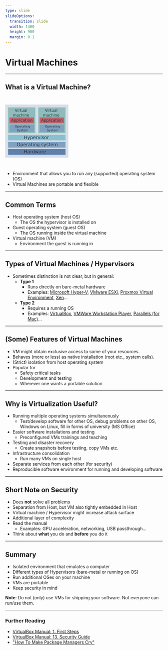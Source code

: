 ```yaml
---
type: slide
slideOptions:
  transition: slide
  width: 1400
  height: 900
  margin: 0.1
---
```


<style>
  .reveal strong {
    font-weight: bold;
    color: orange;
  }
  .reveal p {
    text-align: left;
  }
  .reveal section h1 {
    color: orange;
  }
  .reveal section h2 {
    color: orange;
  }
</style>

# Virtual Machines

---

## What is a Virtual Machine?

<img src="https://github.com/Simulation-Software-Engineering/Lecture-Material/blob/main/02_virtualization_and_containers/figs/virtualmachine-sketch.png" width=40%; style="margin-left:auto; margin-right:auto; padding-top: 25px; padding-bottom: 25px">

- Environment that allows you to run any (supported) operating system (OS)
- Virtual Machines are portable and flexible

---

## Common Terms

- Host operating system (host OS)
    - The OS the hypervisor is installed on
- Guest operating system (guest OS)
    - The OS running inside the virtual machine
- Virtual machine (VM)
    - Environment the guest is running in

---

## Types of Virtual Machines / Hypervisors

- Sometimes distinction is not clear, but in general:
    - **Type 1**
        - Runs directly on bare-metal hardware
        - Examples: [Microsoft Hyper-V](https://docs.microsoft.com/en-us/virtualization/hyper-v-on-windows/about/), [VMware ESXi](https://www.vmware.com/products/esxi-and-esx.html), [Proxmox Virtual Environment](https://www.proxmox.com/en/proxmox-ve), [Xen](https://xenproject.org/)...
    - **Type 2**
        - Requires a running OS
        - Examples: [VirtualBox](https://www.virtualbox.org/), [VMWare Workstation Player](https://www.vmware.com/products/workstation-player.html), [Parallels (for Mac)](https://www.parallels.com/eu/products/desktop/)...

---

## (Some) Features of Virtual Machines

- VM might obtain exclusive access to some of your resources.
- Behaves (more or less) as native installation (root etc., system calls).
- (Strict) isolation from host operating system
- Popular for
    - Safety critical tasks
    - Development and testing
    - Wherever one wants a portable solution

---

## Why is Virtualization Useful?

- Running multiple operating systems simultaneously
    - Test/develop software for other OS, debug problems on other OS, Windows on Linux, fill in forms of university (MS Office)
- Easier software installations and testing
    - Preconfigured VMs trainings and teaching
- Testing and disaster recovery
    - Create snapshots before testing, copy VMs etc.
- Infrastructure consolidation
    - Run many VMs on single host
- Separate services from each other (for security)
- Reproducible software environment for running and developing software

---

## Short Note on Security

- Does **not** solve all problems
- Separation from Host, but VM also tightly embedded in Host
- Virtual machine / Hypervisor might increase attack surface
- Additional layer of complexity
- Read the manual
    - Examples: GPU acceleration, networking, USB passthrough...
- Think about **what** you do and **before** you do it

---

## Summary

- Isolated environment that emulates a computer
- Different types of Hypervisors (bare-metal or running on OS)
- Run additional OSes on your machine
- VMs are portable
- Keep security in mind

**Note**: Do not (only) use VMs for shipping your software. Not everyone can run/use them.

---

### Further Reading

- [VirtualBox Manual: 1. First Steps](https://www.virtualbox.org/manual/ch01.html)
- [VirtualBox Manual: 13. Security Guide](https://www.virtualbox.org/manual/ch13.html)
- ["How To Make Package Managers Cry"](https://archive.fosdem.org/2018/schedule/event/how_to_make_package_managers_cry/)
